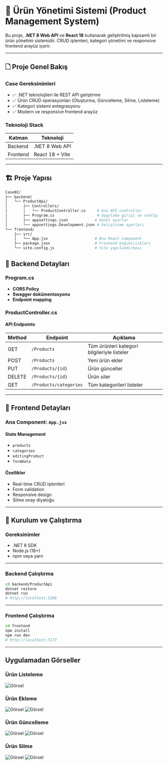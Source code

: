 # 📃 Ürün Yönetimi Sistemi (Product Management System)

Bu proje, **.NET 8 Web API** ve **React 18** kullanarak geliştirilmiş kapsamlı bir ürün yönetimi sistemidir. CRUD işlemleri, kategori yönetimi ve responsive frontend arayüz içerir.

---

## 🗋 Proje Genel Bakış

### Case Gereksinimleri

- ✅ .NET teknolojileri ile REST API geliştirme
- ✅ Ürün CRUD operasyonları (Oluşturma, Güncelleme, Silme, Listeleme)
- ✅ Kategori sistemi entegrasyonu
- ✅ Modern ve responsive frontend arayüz

### Teknoloji Stack

| Katman     | Teknoloji                      |
|------------|--------------------------------|
| Backend    | .NET 8 Web API                 |
| Frontend   | React 18 + Vite                |

---

## 🏗️ Proje Yapısı

```bash
Case02/
├── backend/
│   └── ProductApi/
│       ├── Controllers/
│       │   └── ProductController.cs     # Ana API controller
│       ├── Program.cs                   # Uygulama girişi ve config
│       ├── appsettings.json            # Genel ayarlar
│       └── appsettings.Development.json # Geliştirme ayarları
└── frontend/
    ├── src/
    │   └── App.jsx                     # Ana React component
    ├── package.json                    # Frontend bağımlılıkları
    └── vite.config.js                  # Vite yapılandırması
```

## 🔧 Backend Detayları

### Program.cs

- **CORS Policy**
- **Swagger dokümentasyonu**
- **Endpoint mapping**

### ProductController.cs

#### API Endpoints

| Method | Endpoint                  | Açıklama                                     |
|--------|---------------------------|----------------------------------------------|
| GET    | `/Products`               | Tüm ürünleri kategori bilgileriyle listeler |
| POST   | `/Products`               | Yeni ürün ekler                              |
| PUT    | `/Products/{id}`          | Ürün günceller                               |
| DELETE | `/Products/{id}`          | Ürün siler                                   |
| GET    | `/Products/categories`    | Tüm kategorileri listeler                    |


---

## 🎨 Frontend Detayları

### Ana Component: `App.jsx`

#### State Management

- `products`
- `categories`
- `editingProduct`
- `formData`

#### Özellikler

- Real-time CRUD işlemleri  
- Form validation  
- Responsive design    
- Silme onay diyaloğu   

---

## 🚀 Kurulum ve Çalıştırma

### Gereksinimler

- .NET 8 SDK  
- Node.js (18+)  
- npm veya yarn  
---
### Backend Çalıştırma

```bash
cd backend/ProductApi
dotnet restore
dotnet run
# http://localhost:5268
```
---
### Frontend Çalıştırma

```bash
cd frontend
npm install
npm run dev
# http://localhost:5173
```
---
## Uygulamadan Görseller
### Ürün Listeleme
![Görsel](./assets/Home.png)
### Ürün Ekleme
![Görsel](./assets/add.png)
![Görsel](./assets/productAdded.png)
### Ürün Güncelleme
![Görsel](./assets/Updated.png)
![Görsel](./assets/productUpdated.png)
### Ürün Silme
![Görsel](./assets/Deletee.png)
![Görsel](./assets/productDelete.png)
